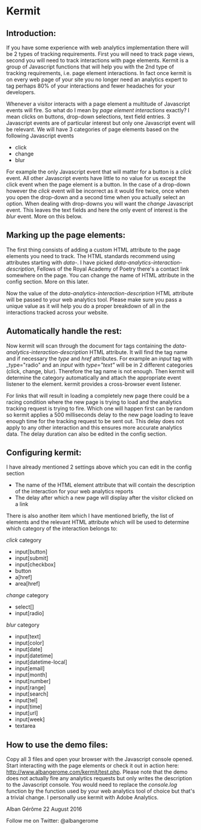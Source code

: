 Kermit
======

Introduction:
-------------

If you have some experience with web analytics implementation there will be 2 types of tracking requirements. First you will need to track page views, second you will need to track interactions with page elements. Kermit is a group of Javascript functions that will help you with the 2nd type of tracking requirements, i.e. page element interactions. In fact once kermit is on every web page of your site you no longer need an analytics expert to tag perhaps 80% of your interactions and fewer headaches for your developers.

Whenever a visitor interacts with a page element a multitude of Javascript events will fire. So what do I mean by _page element interactions_ exactly? I mean clicks on buttons, drop-down selections, text field entries. 3 Javascript events are of particular interest but only one Javascript event will be relevant. We will have 3 categories of page elements based on the following Javascript events

* click
* change
* blur

For example the only Javascript event that will matter for a button is a _click_ event. All other Javascript events have little to no value for us except the click event when the page element is a button. In the case of a drop-down however the _click_ event will be incorrect as it would fire twice, once when you open the drop-down and a second time when you actually select an option. When dealing with drop-downs you will want the _change_ Javascript event. This leaves the text fields and here the only event of interest is the _blur_ event. More on this below.

Marking up the page elements:
-----------------------------

The first thing consists of adding a custom HTML attribute to the page elements you need to track. The HTML standards recommend using attributes starting with _data-_. I have picked _data-analytics-interaction-description_, Fellows of the Royal Academy of Poetry there's a contact link somewhere on the page. You can change the name of HTML attribute in the config section. More on this later.

Now the value of the _data-analytics-interaction-description_ HTML attribute will be passed to your web analytics tool. Please make sure you pass a unique value as it will help you do a proper breakdown of all in the interactions tracked across your website.

Automatically handle the rest:
------------------------------

Now kermit will scan through the document for tags containing the _data-analytics-interaction-description_ HTML attribute. It will find the tag name and if necessary the _type_ and _href_ attributes. For example an _input_ tag with _type="radio" and an _input_ with _type="text"_ will be in 2 different categories (click, change, blur). Therefore the tag name is not enough. Then kermit will determine the category automatically and attach the appropriate event listener to the element. kermit provides a cross-browser event listener.

For links that will result in loading a completely new page there could be a racing condition where the new page is trying to load and the analytics tracking request is trying to fire. Which one will happen first can be random so kermit applies a 500 milliseconds delay to the new page loading to leave enough time for the tracking request to be sent out. This delay does not apply to any other interaction and this ensures more accurate analytics data. The delay duration can also be edited in the config section.

Configuring kermit:
-------------------

I have already mentioned 2 settings above which you can edit in the config section

* The name of the HTML element attribute that will contain the description of the interaction for your web analytics reports
* The delay after which a new page will display after the visitor clicked on a link

There is also another item which I have mentioned briefly, the list of elements and the relevant HTML attribute which will be used to determine which category of the interaction belongs to:

_click_ category
* input[button]
* input[submit]
* input[checkbox]
* button
* a[href]
* area[href]

_change_ category
* select[]
* input[radio]

_blur_ category
* input[text]
* input[color]
* input[date]
* input[datetime]
* input[datetime-local]
* input[email]
* input[month]
* input[number]
* input[range]
* input[search]
* input[tel]
* input[time]
* input[url]
* input[week]
* textarea

How to use the demo files:
--------------------------

Copy all 3 files and open your browser with the Javascript console opened. Start interacting with the page elements or check it out in action here: http://www.albangerome.com/kermit/test.php. Please note that the demo does not actually fire any analytics requests but only writes the description to the Javascript console. You would need to replace the _console.log_ function by the function used by your web analytics tool of choice but that's a trivial change. I personally use kermit with Adobe Analytics.

Alban Gérôme
22 August 2016

Follow me on Twitter: @albangerome